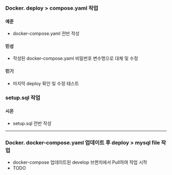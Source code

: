 ### Docker. deploy > compose.yaml 작업
#### 예준
- docker-compose.yaml 전반 작성  

#### 민성
- 작성된 docker-compose.yaml 비밀번호 변수명으로 대체 및 수정
  
#### 민기
- 마지막 deploy 확인 및 수정 테스트

### setup.sql 작업 
#### 시온
- setup.sql 전반 작성

---
### Docker. docker-compose.yaml 업데이트 후 deploy > mysql file 작업
- docker-compose 업데이트된 develop 브랜치에서 Pull하여 작업 시작
- TODO